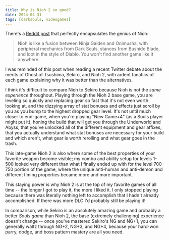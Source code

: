 ```yaml
---
title: Why is Nioh 2 so good?
date: 2024-04-31
tags: [darksouls, videogames]
---
```


There's a [Reddit post](https://www.reddit.com/r/Nioh/comments/15fsnlb/comment/jugis87/?utm_source=reddit&utm_medium=web2x&context=3) that perfectly encapsulates the genius of Nioh:

> Nioh is like a fusion between Ninja Gaiden and Onimusha, with peripheral mechanics from Dark Souls, stances from Bushido Blade, and loot in the style of Diablo. You won't find another game like it anywhere.

I was reminded of this post when reading a recent Twitter debate about the merits of Ghost of Tsushima, Sekiro, and Nioh 2, with ardent fanatics of each game explaining why it was better than the alternatives.

I think it's difficult to compare Nioh to Sekiro because Nioh is not the _same experience_ throughout. Playing through the Nioh 2 base game, you are leveling so quickly and replacing gear so fast that it's not even worth looking at, and the dizzying array of stat bonuses and effects just scroll by you as you bump to the highest dropped gear level. It's not until much closer to end-game, when you're playing "New Game+4" (as a Souls player might put it), honing the build that will get you through the Underworld and Abyss, that you've unlocked all of the different equipment and gear affixes, that you actually understand what stat bonuses are necessary for your build and which aren't, what gear is worth rerolling and what gear goes in the trash.

This late-game Nioh 2 is also where some of the best properties of your favorite weapon become visible; my combo and ability setup for levels 1-500 looked very different than what I finally ended up with for the level 700-750 portion of the game, where the unique anti-human and anti-demon and different timing properties became more and more important.

This staying power is why Nioh 2 is at the top of my favorite games of all time -- the longer I got to play it, the more I liked it. I only stopped playing because there was literally nothing left to accomplish that I hadn't already accomplished. If there was more DLC I'd probably still be playing it!

In comparison, while Sekiro is an absolutely amazing game and probably a better _Souls game_ than Nioh 2, the base (extremely challenging) experience doesn't change -- once you've mastered Sekiro's NG and NG+1, you can generally waltz through NG+2, NG+3, and NG+4, because your hard-won parry, dodge, and boss pattern mastery are all you need.
